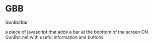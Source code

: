 GBB
===

GunBotBar


a piece of javascript that adds a bar at the boottom of the screen ON GunBot.net with useful information and buttons
